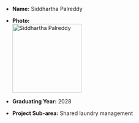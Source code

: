 - **Name:** Siddhartha Palreddy
- **Photo:**  
  <img src="./image.jpg" alt="Siddhartha Palreddy" width="180">

- **Graduating Year:** 2028

- **Project Sub-area:** Shared laundry management

